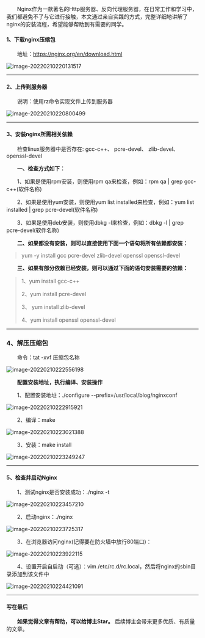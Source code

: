 &emsp;&emsp;Nginx作为一款著名的Http服务器、反向代理服务器，在日常工作和学习中，我们都避免不了与它进行接触，本文通过亲自实践的方式，完整详细地讲解了nginx的安装流程，希望能够帮助到有需要的同学。

#### 1、下载nginx压缩包

&emsp;&emsp;地址：https://nginx.org/en/download.html

![image-20220210220131517](https://gitee.com/whose-white-moon/blog-image/raw/master/image-20220210220131517.png)	

---

#### 2、上传到服务器

&emsp;&emsp;说明：使用rz命令实现文件上传到服务器

![image-20220210220800499](https://gitee.com/whose-white-moon/blog-image/raw/master/image-20220210220800499.png)

---

#### 3、安装nginx所需相关依赖

&emsp;&emsp;检查linux服务器中是否存在: gcc-c++、 pcre-devel、 zlib-devel、openssl-devel

&emsp;&emsp;**一、检查方式如下：**

&emsp;&emsp;1、如果是使用rpm安装，则使用rpm qa来检查，例如：rpm qa | grep gcc-c++(软件名称)

&emsp;&emsp;2、如果是使用yum安装，则使用yum list installed来检查，例如：yum list installed | grep pcre-devel(软件名称)

&emsp;&emsp;3、如果是使用deb安装，则使用dbkg -l来检查，例如：dbkg -l | grep pcre-devel(软件名称)

&emsp;&emsp;**二、如果都没有安装，则可以直接使用下面一个语句将所有依赖都安装：**

> yum -y install gcc pcre-devel zlib-devel openssl openssl-devel

&emsp;&emsp;**三、如果有部分依赖已经安装，则可以通过下面的语句安装需要的依赖：**

> 1、yum install gcc-c++
>
> 2、yum install pcre-devel
>
> 3、 yum install zlib-devel
>
> 4、yum install openssl openssl-devel

---

### 4、解压压缩包

&emsp;&emsp;命令：tat -xvf  压缩包名称

![image-20220210222556198](https://gitee.com/whose-white-moon/blog-image/raw/master/image-20220210222556198.png)

&emsp;&emsp;**配置安装地址，执行编译、安装操作**

&emsp;&emsp;1、配置安装地址：./configure --prefix=/usr/local/blog/nginxconf

![image-20220210222915921](https://gitee.com/whose-white-moon/blog-image/raw/master/image-20220210222915921.png)

&emsp;&emsp;2、编译：make

![image-20220210223021388](https://gitee.com/whose-white-moon/blog-image/raw/master/image-20220210223021388.png)

&emsp;&emsp;3、安装：make install

![image-20220210223249247](https://gitee.com/whose-white-moon/blog-image/raw/master/image-20220210223249247.png)

---

#### 5、检查并启动Nginx

&emsp;&emsp;1、测试nginx是否安装成功：./nginx -t

![image-20220210223457210](https://gitee.com/whose-white-moon/blog-image/raw/master/image-20220210223457210.png)

&emsp;&emsp;2、启动nginx：./nginx

![image-20220210223725317](https://gitee.com/whose-white-moon/blog-image/raw/master/image-20220210223725317.png)

&emsp;&emsp;3、在浏览器访问nginx(记得要在防火墙中放行80端口)：

![image-20220210223922115](https://gitee.com/whose-white-moon/blog-image/raw/master/image-20220210223922115.png)

&emsp;&emsp;4、设置开启自启动（可选）：vim /etc/rc.d/rc.local，然后将nginx的sbin目录添加到该文件中

![image-20220210224421091](https://gitee.com/whose-white-moon/blog-image/raw/master/image-20220210224421091.png)

---

#### 写在最后

&emsp;&emsp;**如果觉得文章有帮助，可以给博主Star。** 后续博主会带来更多优质、有质量的文章。

